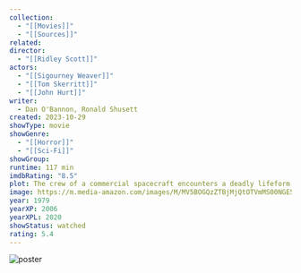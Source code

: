```yaml
---
collection:
  - "[[Movies]]"
  - "[[Sources]]"
related: 
director:
  - "[[Ridley Scott]]"
actors:
  - "[[Sigourney Weaver]]"
  - "[[Tom Skerritt]]"
  - "[[John Hurt]]"
writer:
  - Dan O'Bannon, Ronald Shusett
created: 2023-10-29
showType: movie
showGenre:
  - "[[Horror]]"
  - "[[Sci-Fi]]"
showGroup: 
runtime: 117 min
imdbRating: "8.5"
plot: The crew of a commercial spacecraft encounters a deadly lifeform after investigating an unknown transmission.
image: https://m.media-amazon.com/images/M/MV5BOGQzZTBjMjQtOTVmMS00NGE5LWEyYmMtOGQ1ZGZjNmRkYjFhXkEyXkFqcGdeQXVyMjUzOTY1NTc@._V1_SX300.jpg
year: 1979
yearXP: 2006
yearXPL: 2020
showStatus: watched
rating: 5.4
---
```

![poster](https://m.media-amazon.com/images/M/MV5BOGQzZTBjMjQtOTVmMS00NGE5LWEyYmMtOGQ1ZGZjNmRkYjFhXkEyXkFqcGdeQXVyMjUzOTY1NTc@._V1_SX300.jpg)

